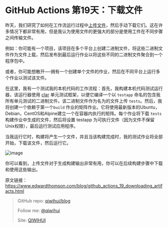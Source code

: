 # GitHub Actions 第19天：下载文件

昨天，我们研究了如何在工作流运行过程中[上传文件](https://qiwihui.com/qiwihui-blog-101/)，然后手动下载它们。这在许多情况下都非常有用，但是我认为使用文件的更强大的部分是使用工件在不同步骤之间传输文件。

例如：你可能有一个项目，该项目在多个平台上创建二进制文件，将这些二进制文件作为文件上载，然后发布到最后运行作业以将这些不同的二进制文件聚合到一个程序包中。

或者，你可能想散开──拥有一个创建单个文件的作业，然后在不同平台上运行多个作业以测试该文件。

<!--more-->

在这里，我有一个测试我的本机代码的工作流程：首先，我构建本机代码测试运行器，该运行器使用 [clar](https://github.com/clar-test/clar) 单元测试框架，以便它编译一个以 `testapp` 命名的包含我所有单元测试的二进制文件。该二进制文件作为名为的文件上传 `tests`。然后，我将创建一个依赖于第一个`build` 作业的矩阵作业。它将使用最新版本的Ubuntu，Debian，CentOS和Alpine建立一个在容器内执行的矩阵。每个作业将下载 `tests` 构建作业中生成的文件，然后将设置 testapp 为可执行文件（因为文件不保留Unix权限），最后运行测试应用程序。

<script src="https://gist.github.com/ethomson/9add864c916083aaf0c0d3b0bd092351.js"></script>

当我运行它时，构建将产生一个文件，并且当该构建完成时，我的测试作业将全部开始，下载该文件，然后运行它。

![image](https://user-images.githubusercontent.com/3297411/79038436-d64bd580-7c0b-11ea-8984-e28ba788f465.png)

你可以看到，上传文件对于生成构建输出非常有用，你可以在后续构建步骤中下载和使用这些输出。

原文链接：https://www.edwardthomson.com/blog/github_actions_19_downloading_artifacts.html

> GitHub repo: [qiwihui/blog](https://github.com/qiwihui/blog)
>
> Follow me: [@qiwihui](https://github.com/qiwihui)
>
> Site: [QIWIHUI](https://qiwihui.com)

